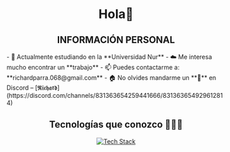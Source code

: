 <h1 align="center">Hola👋</h1>

<h2 align="center">INFORMACIÓN PERSONAL</h2>
- 🔭 Actualmente estudiando en la **Universidad Nur**
- ☁️ Me interesa mucho encontrar un **trabajo**
- 📫 Puedes contactarme a: **richardparra.068@gmail.com**
- 🏠 No olvides mandarme un **👋** en Discord – [𝕽𝖎𝖈𝖍𝖆𝖗𝖉](https://discord.com/channels/831363654259441666/831363654929612814)

<h2 align="center">Tecnologías que conozco 👨🏻‍💻</h2>
<p align="center">
  <a href="https://skillicons.dev">
    <img src="https://skillicons.dev/icons?i=git,cpp,css,discord,postgres,express,angular,nestjs,spring,figma,github,html,java,js,react,kotlin,linux,mysql,nodejs,postman,py,vscode,ps&perline=11" alt="Tech Stack" />
  </a>
</p>


